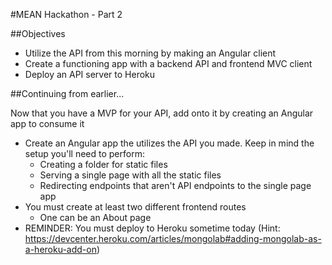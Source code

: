 #MEAN Hackathon - Part 2

##Objectives

* Utilize the API from this morning by making an Angular client
* Create a functioning app with a backend API and frontend MVC client
* Deploy an API server to Heroku

##Continuing from earlier...

Now that you have a MVP for your API, add onto it by creating an Angular app to consume it

* Create an Angular app the utilizes the API you made. Keep in mind the setup you'll need to perform:
  * Creating a folder for static files
  * Serving a single page with all the static files
  * Redirecting endpoints that aren't API endpoints to the single page app
* You must create at least two different frontend routes
  * One can be an About page
* REMINDER: You must deploy to Heroku sometime today (Hint: https://devcenter.heroku.com/articles/mongolab#adding-mongolab-as-a-heroku-add-on)
